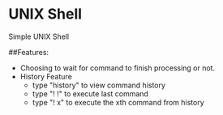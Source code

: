 # UNIX Shell
Simple UNIX Shell

##Features:
- Choosing to wait for command to finish processing or not.
- History Feature
  * type "history" to view command history
  * type "! !" to execute last command
  * type "! x" to execute the xth command from history
